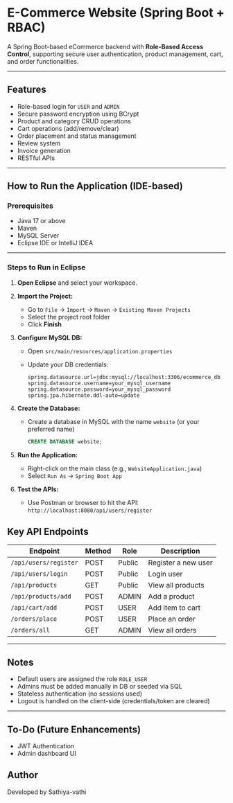 # E-Commerce Website (Spring Boot + RBAC)

A Spring Boot-based eCommerce backend with **Role-Based Access Control**, supporting secure user authentication, product management, cart, and order functionalities.

---

## Features

- Role-based login for `USER` and `ADMIN`
- Secure password encryption using BCrypt
- Product and category CRUD operations
- Cart operations (add/remove/clear)
- Order placement and status management
- Review system
- Invoice generation
- RESTful APIs

---

## How to Run the Application (IDE-based)

### Prerequisites

- Java 17 or above
- Maven
- MySQL Server
- Eclipse IDE or IntelliJ IDEA

---

### Steps to Run in **Eclipse**

1. **Open Eclipse** and select your workspace.

2. **Import the Project:**
   - Go to `File` → `Import` → `Maven` → `Existing Maven Projects`
   - Select the project root folder
   - Click **Finish**

3. **Configure MySQL DB:**
   - Open `src/main/resources/application.properties`
   - Update your DB credentials:

     ```properties
     spring.datasource.url=jdbc:mysql://localhost:3306/ecommerce_db
     spring.datasource.username=your_mysql_username
     spring.datasource.password=your_mysql_password
     spring.jpa.hibernate.ddl-auto=update
     ```

4. **Create the Database:**
   - Create a database in MySQL with the name `website` (or your preferred name)

     ```sql
     CREATE DATABASE website;
     ```

5. **Run the Application:**
   - Right-click on the main class (e.g., `WebsiteApplication.java`)
   - Select `Run As` → `Spring Boot App`

6. **Test the APIs:**
   - Use Postman or browser to hit the API:  
     `http://localhost:8080/api/users/register`



## Key API Endpoints

| Endpoint                  | Method | Role         | Description                        |
|---------------------------|--------|--------------|------------------------------------|
| `/api/users/register`     | POST   | Public       | Register a new user                |
| `/api/users/login`        | POST   | Public       | Login user                         |
| `/api/products`           | GET    | Public       | View all products                  |
| `/api/products/add`       | POST   | ADMIN        | Add a product                      |
| `/api/cart/add`           | POST   | USER         | Add item to cart                   |
| `/orders/place`           | POST   | USER         | Place an order                     |
| `/orders/all`             | GET    | ADMIN        | View all orders                    |

---

## Notes

- Default users are assigned the role `ROLE_USER`
- Admins must be added manually in DB or seeded via SQL
- Stateless authentication (no sessions used)
- Logout is handled on the client-side (credentials/token are cleared)

---

## To-Do (Future Enhancements)

- JWT Authentication
- Admin dashboard UI


## Author

Developed by Sathiya-vathi
